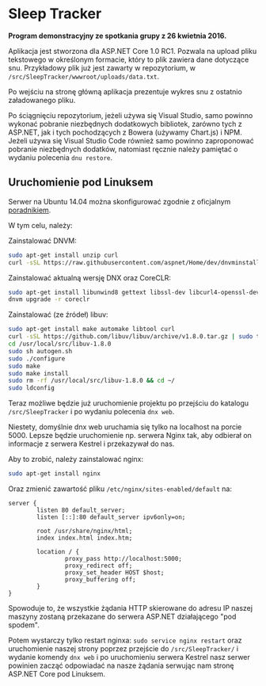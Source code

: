 Sleep Tracker
=============

**Program demonstracyjny ze spotkania grupy z 26 kwietnia 2016.**

Aplikacja jest stworzona dla ASP.NET Core 1.0 RC1. Pozwala na upload 
pliku tekstowego w określonym formacie, który to plik zawiera dane 
dotyczące snu. Przykładowy plik już jest zawarty w repozytorium, 
w `/src/SleepTracker/wwwroot/uploads/data.txt`.

Po wejściu na stronę główną aplikacja prezentuje wykres snu z ostatnio
załadowanego pliku.

Po ściągnięciu repozytorium, jeżeli używa się Visual Studio, samo
powinno wykonać pobranie niezbędnych dodatkowych bibliotek, zarówno
tych z ASP.NET, jak i tych pochodzących z Bowera (używamy Chart.js) 
i NPM. Jeżeli używa się Visual Studio Code również samo powinno
zaproponować pobranie niezbędnych dodatków, natomiast ręcznie należy
pamiętać o wydaniu polecenia `dnu restore`.

## Uruchomienie pod Linuksem
Serwer na Ubuntu 14.04 można skonfigurować zgodnie z oficjalnym 
[poradnikiem](https://docs.asp.net/en/latest/getting-started/installing-on-linux.html#installing-on-ubuntu-14-04).

W tym celu, należy:

Zainstalować DNVM:
```bash
sudo apt-get install unzip curl
curl -sSL https://raw.githubusercontent.com/aspnet/Home/dev/dnvminstall.sh | DNX_BRANCH=dev sh && source ~/.dnx/dnvm/dnvm.sh
```

Zainstalować aktualną wersję DNX oraz CoreCLR:

```bash
sudo apt-get install libunwind8 gettext libssl-dev libcurl4-openssl-dev zlib1g libicu-dev uuid-dev
dnvm upgrade -r coreclr
```

Zainstalować (ze źródeł) libuv:

```bash
sudo apt-get install make automake libtool curl
curl -sSL https://github.com/libuv/libuv/archive/v1.8.0.tar.gz | sudo tar zxfv - -C /usr/local/src
cd /usr/local/src/libuv-1.8.0
sudo sh autogen.sh
sudo ./configure
sudo make
sudo make install
sudo rm -rf /usr/local/src/libuv-1.8.0 && cd ~/
sudo ldconfig
```

Teraz możliwe będzie już uruchomienie projektu po przejściu do 
katalogu `/src/SleepTracker` i po wydaniu polecenia `dnx web`.

Niestety, domyślnie dnx web uruchamia się tylko na localhost na
porcie 5000. Lepsze będzie uruchomienie np. serwera Nginx tak, aby
odbierał on informacje z serwera Kestrel i przekazywał do nas.

Aby to zrobić, należy zainstalować nginx:

```bash
sudo apt-get install nginx
```

Oraz zmienić zawartość pliku `/etc/nginx/sites-enabled/default` na:

```
server {
        listen 80 default_server;
        listen [::]:80 default_server ipv6only=on;

        root /usr/share/nginx/html;
        index index.html index.htm;        

        location / {                
                proxy_pass http://localhost:5000;
                proxy_redirect off;
                proxy_set_header HOST $host;
                proxy_buffering off;
        }
}
```

Spowoduje to, że wszystkie żądania HTTP skierowane do adresu IP naszej
maszyny zostaną przekazane do serwera ASP.NET działającego "pod spodem".

Potem wystarczy tylko restart nginxa: `sudo service nginx restart` oraz
uruchomienie naszej strony poprzez przejście do `/src/SleepTracker/` i
wydanie komendy `dnx web` i po uruchomieniu serwera Kestrel nasz serwer
powinien zacząć odpowiadać na nasze żądania serwując nam stronę ASP.NET
Core pod Linuksem.